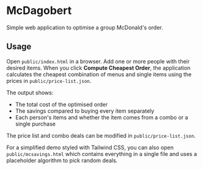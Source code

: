 # McDagobert

Simple web application to optimise a group McDonald's order.

## Usage

Open `public/index.html` in a browser. Add one or more people with their
desired items. When you click **Compute Cheapest Order**, the application
calculates the cheapest combination of menus and single items using the prices
in `public/price-list.json`.

The output shows:

- The total cost of the optimised order
- The savings compared to buying every item separately
- Each person's items and whether the item comes from a combo or a single
  purchase

The price list and combo deals can be modified in `public/price-list.json`.

For a simplified demo styled with Tailwind CSS, you can also open
`public/mcsavings.html` which contains everything in a single file and uses a
placeholder algorithm to pick random deals.
